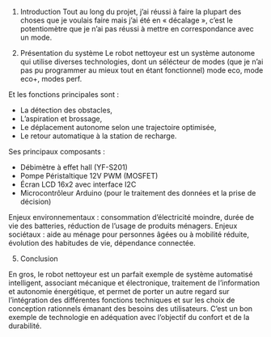 1. Introduction
Tout au long du projet, j’ai réussi à faire la plupart des choses que je voulais faire mais j’ai été en « décalage », c’est le potentiomètre que je n’ai pas réussi à mettre en correspondance avec un mode.

2. Présentation du système
Le robot nettoyeur est un système autonome qui utilise diverses technologies, dont un sélécteur de modes (que je n’ai pas pu programmer au mieux tout en étant fonctionnel) mode eco, mode eco+, modes perf.

Et les fonctions principales sont :
- La détection des obstacles,
- L’aspiration et brossage,
- Le déplacement autonome selon une trajectoire optimisée,
- Le retour automatique à la station de recharge.

Ses principaux composants :
- Débimètre à effet hall (YF-S201)
- Pompe Péristaltique 12V PWM (MOSFET)
- Écran LCD 16x2 avec interface I2C
- Microcontrôleur Arduino (pour le traitement des données et la prise de décision)

Enjeux environnementaux : consommation d’électricité moindre, durée de vie des batteries, réduction de l’usage de produits ménagers.
Enjeux sociétaux : aide au ménage pour personnes âgées ou à mobilité réduite, évolution des habitudes de vie, dépendance connectée.

5. Conclusion

En gros, le robot nettoyeur est un parfait exemple de système automatisé intelligent, 
associant mécanique et électronique, 
traitement de l’information et autonomie énergétique, 
et permet de porter un autre regard sur l’intégration des différentes fonctions techniques et sur les choix de conception rationnels émanant des besoins des utilisateurs.
C’est un bon exemple de technologie en adéquation avec l’objectif du confort et de la durabilité. 
